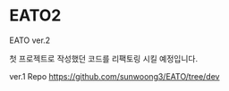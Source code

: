 # EATO2
EATO ver.2

첫 프로젝트로 작성했던 코드를 리팩토링 시킬 예정입니다.

ver.1 Repo 
https://github.com/sunwoong3/EATO/tree/dev

